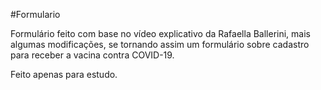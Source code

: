 #Formulario

Formulário feito com base no vídeo explicativo da Rafaella Ballerini, mais algumas modificações, se tornando assim um formulário sobre cadastro para receber a vacina contra COVID-19.

Feito apenas para estudo.

